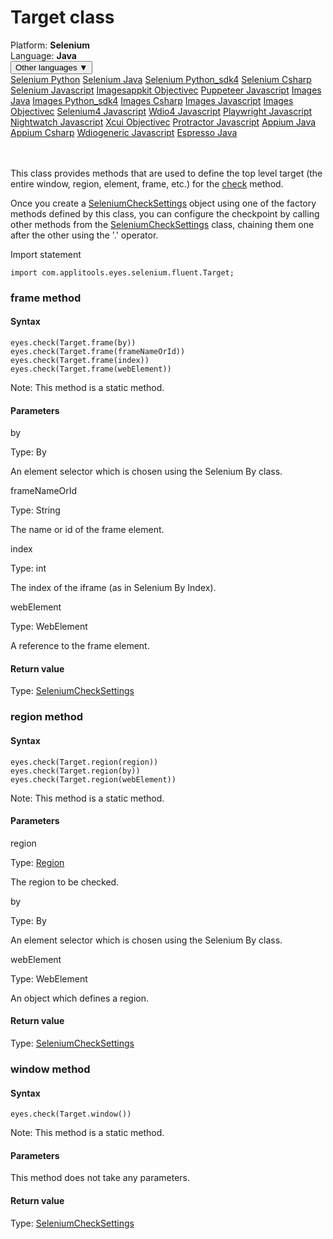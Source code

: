 # Target class
<div class='platform-bar-container-div'><div class='platform-bar-div'>Platform:  <b> Selenium</b>
</div><div class='platform-bar-div'>Language: <b>Java</b></div><div class='dropdown-button-container-div'><button class='sdk-language-dropdown-button'>Other languages ▼</button><div class='dropdown-content'>
<a href='../../selenium/python/target'>Selenium Python</a>
<a href='../../selenium/java/target'>Selenium Java</a>
<a href='../../selenium/python_sdk4/target'>Selenium Python_sdk4</a>
<a href='../../selenium/csharp/target'>Selenium Csharp</a>
<a href='../../selenium/javascript/target'>Selenium Javascript</a>
<a href='../../imagesappkit/objectivec/target'>Imagesappkit Objectivec</a>
<a href='../../puppeteer/javascript/target'>Puppeteer Javascript</a>
<a href='../../images/java/target'>Images Java</a>
<a href='../../images/python_sdk4/target'>Images Python_sdk4</a>
<a href='../../images/csharp/target'>Images Csharp</a>
<a href='../../images/javascript/target'>Images Javascript</a>
<a href='../../images/objectivec/target'>Images Objectivec</a>
<a href='../../selenium4/javascript/target'>Selenium4 Javascript</a>
<a href='../../wdio4/javascript/target'>Wdio4 Javascript</a>
<a href='../../playwright/javascript/target'>Playwright Javascript</a>
<a href='../../nightwatch/javascript/target'>Nightwatch Javascript</a>
<a href='../../xcui/objectivec/target'>Xcui Objectivec</a>
<a href='../../protractor/javascript/target'>Protractor Javascript</a>
<a href='../../appium/java/target'>Appium Java</a>
<a href='../../appium/csharp/target'>Appium Csharp</a>
<a href='../../wdiogeneric/javascript/target'>Wdiogeneric Javascript</a>
<a href='../../espresso/java/target'>Espresso Java</a>
</div></div><br /><br /></div>




This class provides methods that are used to define the top level target (the entire window, region, element, frame, etc.) for the [check](#check-method) method.

Once you create a [SeleniumCheckSettings](./checksettings) object using one of the factory methods defined by this class, you can configure the checkpoint by calling other methods from the [SeleniumCheckSettings](./checksettings) class, chaining them one after the other using the '.' operator.

Import statement

    import com.applitools.eyes.selenium.fluent.Target;
    	


### frame method
#### Syntax


    eyes.check(Target.frame(by))
    eyes.check(Target.frame(frameNameOrId))
    eyes.check(Target.frame(index))
    eyes.check(Target.frame(webElement))

Note: This method is a static method.

#### Parameters

by

Type: By

An element selector which is chosen using the Selenium By class.

frameNameOrId

Type: String

The name or id of the frame element.

index

Type: int

The index of the iframe (as in Selenium By Index).

webElement

Type: WebElement

A reference to the frame element.

#### Return value

Type:  [SeleniumCheckSettings](./checksettings)

### region method
#### Syntax


    eyes.check(Target.region(region))
    eyes.check(Target.region(by))
    eyes.check(Target.region(webElement))

Note: This method is a static method.

#### Parameters

region

Type: [Region](./region)

The region to be checked.

by

Type: By

An element selector which is chosen using the Selenium By class.

webElement

Type: WebElement

An object which defines a region.

#### Return value

Type:  [SeleniumCheckSettings](./checksettings)

### window method
#### Syntax


    eyes.check(Target.window())

Note: This method is a static method.

#### Parameters

This method does not take any parameters.

#### Return value

Type:  [SeleniumCheckSettings](./checksettings)
